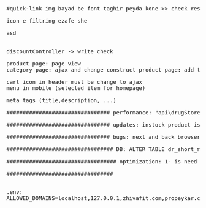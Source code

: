 <pre>
#quick-link img bayad be font taghir peyda kone >> check responsive

icon e filtring ezafe she

asd


discountController -> write check

product page: page view 
category page: ajax and change construct product page: add to cart and change options and set loading for them product page: close from after replay to a comment ajax product.js must be update add page view when product stock update, must sms to users product page: موجود شد به من اطلاع بده: disable change qty create popup instead of alert() outofstock and discount in category page am I nedd suggestion in cart page or not need? Suggest products in cart (or products page) needs to have intelligence when shipping is stable, we need sidebar in cart page رمز یک بار مصرف برای ورود create "short message service (sms) OR add to cart" with ajax change qty in cart with ajax change lat, lng in "resources/views/profile/address.blade.php" (2+1 places) address: when select province map must be updated

cart icon in header must be change to ajax 
menu in mobile (selected item for homepage)

meta tags (title,description, ...)

################################ performance: "api\drugStore\productController > ajax_price" (call in to "drugStore\productController > customization") : check better 'get product with weight and taste In a moment and if null get again' or 'get all products with weight and get all tastes. after than choose correct product details in logic code'

################################ updates: instock product is automatically set as the default product product page: change options and set new url

################################ bugs: next and back browser when ajax was finshed

################################# DB: ALTER TABLE dr_short_message_services DROP FOREIGN KEY sms_product; ALTER TABLE dr_short_message_services ADD CONSTRAINT sms_product FOREIGN KEY (productid) REFERENCES dr_product_details(id) ON DELETE CASCADE ON UPDATE RESTRICT; ALTER TABLE dr_short_message_services CHANGE productid product_detail_id BIGINT(20) UNSIGNED NOT NULL;

################################## optimization: 1- is need check category from URL when user into the product page? 2- is need check stock when user click on the "add to cart" or "sms"?

#################################


.env:
ALLOWED_DOMAINS=localhost,127.0.0.1,zhivafit.com,propeykar.com

</pre>